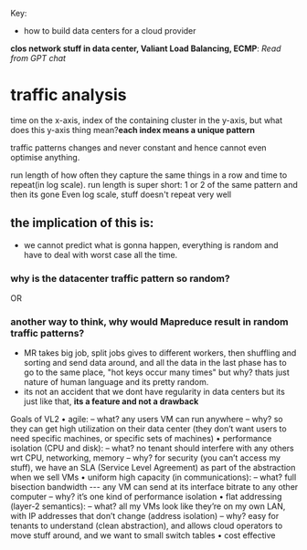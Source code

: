Key:
- how to build data centers for a cloud provider

**clos network stuff in data center, Valiant Load Balancing, ECMP**: *Read from GPT chat*


# traffic analysis

time on the x-axis, index of the containing cluster in the y-axis, but what does this y-axis thing mean?**each index means a unique pattern**

traffic patterns changes and never constant and hence cannot even optimise anything.

run length of how often they capture the same things in a row and time to repeat(in log scale).
run length is super short: 1 or 2 of the same pattern and then its gone
Even log scale, stuff doesn't repeat very well

## the implication of this is:
- we cannot predict what is gonna happen, everything is random and have to deal with worst case all the time.

### why is the datacenter traffic pattern so random?
OR 
### another way to think, why would Mapreduce  result in random traffic patterns?
-  MR takes big job, split jobs gives to different workers, then shuffling and sorting and send data around, and all the data in the last phase has to go to the same place, "hot keys occur many times" but why? thats just nature of human language and its pretty random.
- its not an accident that we dont have regularity in data centers but its just like that, **its a feature and not a drawback**


Goals of VL2
• agile:
    – what? any users VM can run anywhere
    – why? so they can get high utilization on their data center (they don’t want users to need specific machines, or specific sets of machines)
• performance isolation (CPU and disk):
    – what? no tenant should interfere with any others wrt CPU, networking, memory
    – why? for security (you can’t access my stuff), we have an SLA (Service Level Agreement) as part of the abstraction when we sell VMs
• uniform high capacity (in communications):
    – what? full bisection bandwidth --- any VM can send at its interface bitrate to any other computer
    – why? it’s one kind of performance isolation
• flat addressing (layer-2 semantics):
    – what? all my VMs look like they’re on my own LAN, with IP addresses that don’t change (address isolation)
    – why? easy for tenants to understand (clean abstraction), and allows cloud operators to move stuff around, and we want to small switch tables
• cost effective